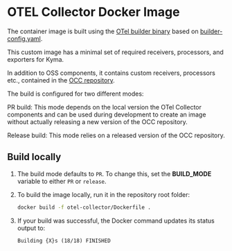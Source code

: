 # OTEL Collector Docker Image

The container image is built using the [OTel builder binary](https://github.com/open-telemetry/opentelemetry-collector/tree/main/cmd/builder) based on [builder-config.yaml](https://github.com/open-telemetry/opentelemetry-collector/blob/main/cmd/otelcorecol/builder-config.yaml).

This custom image has a minimal set of required receivers, processors, and exporters for Kyma.

In addition to OSS components, it contains custom receivers, processors etc., contained in the [OCC repository](https://github.com/kyma-project/opentelemetry-collector-components).

The build is configured for two different modes:

PR build: 
This mode depends on the local version the OTel Collector components and can be used during development to create an image without actually releasing a new version of the OCC repository.

Release build:
This mode relies on a released version of the OCC repository.

## Build locally

1. The build mode defaults to `PR`. To change this, set the **BUILD_MODE** variable to either `PR` or `release`.
1. To build the image locally, run it in the repository root folder:
    ```sh
    docker build -f otel-collector/Dockerfile .
    ```
1. If your build was successful, the Docker command updates its status output to:

       Building {X}s (18/18) FINISHED